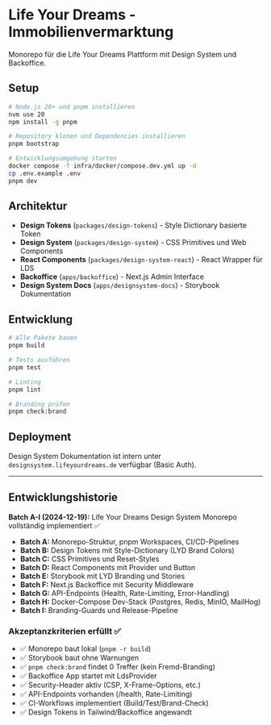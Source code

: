 # Life Your Dreams - Immobilienvermarktung

Monorepo für die Life Your Dreams Plattform mit Design System und Backoffice.

## Setup

```bash
# Node.js 20+ und pnpm installieren
nvm use 20
npm install -g pnpm

# Repository klonen und Dependencies installieren
pnpm bootstrap

# Entwicklungsumgebung starten
docker compose -f infra/docker/compose.dev.yml up -d
cp .env.example .env
pnpm dev
```

## Architektur

- **Design Tokens** (`packages/design-tokens`) - Style Dictionary basierte Token
- **Design System** (`packages/design-system`) - CSS Primitives und Web Components
- **React Components** (`packages/design-system-react`) - React Wrapper für LDS
- **Backoffice** (`apps/backoffice`) - Next.js Admin Interface
- **Design System Docs** (`apps/designsystem-docs`) - Storybook Dokumentation

## Entwicklung

```bash
# Alle Pakete bauen
pnpm build

# Tests ausführen
pnpm test

# Linting
pnpm lint

# Branding prüfen
pnpm check:brand
```

## Deployment

Design System Dokumentation ist intern unter `designsystem.lifeyourdreams.de` verfügbar (Basic Auth).

---

## Entwicklungshistorie

**Batch A-I (2024-12-19):** Life Your Dreams Design System Monorepo vollständig implementiert ✅

- **Batch A:** Monorepo-Struktur, pnpm Workspaces, CI/CD-Pipelines
- **Batch B:** Design Tokens mit Style-Dictionary (LYD Brand Colors) 
- **Batch C:** CSS Primitives und Reset-Styles
- **Batch D:** React Components mit Provider und Button
- **Batch E:** Storybook mit LYD Branding und Stories
- **Batch F:** Next.js Backoffice mit Security Middleware
- **Batch G:** API-Endpoints (Health, Rate-Limiting, Error-Handling)
- **Batch H:** Docker-Compose Dev-Stack (Postgres, Redis, MinIO, MailHog)
- **Batch I:** Branding-Guards und Release-Pipeline

### Akzeptanzkriterien erfüllt ✅

- ✅ Monorepo baut lokal (`pnpm -r build`)
- ✅ Storybook baut ohne Warnungen  
- ✅ `pnpm check:brand` findet 0 Treffer (kein Fremd-Branding)
- ✅ Backoffice App startet mit LdsProvider
- ✅ Security-Header aktiv (CSP, X-Frame-Options, etc.)
- ✅ API-Endpoints vorhanden (/health, Rate-Limiting)
- ✅ CI-Workflows implementiert (Build/Test/Brand-Check)
- ✅ Design Tokens in Tailwind/Backoffice angewandt
